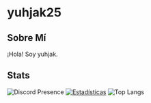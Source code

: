 # yuhjak25

## Sobre Mí
¡Hola! Soy yuhjak.

## Stats
![Discord Presence](https://lanyard-profile-readme.vercel.app/api/1211695322720501820)
[![Estadísticas](https://github-readme-stats.vercel.app/api?username=yuhjak25&show_icons=true&theme=react-dark)](https://github.com/yuhjak25)
![Top Langs](https://github-readme-stats.vercel.app/api/top-langs/?username=yuhjak25&layout=compact)
